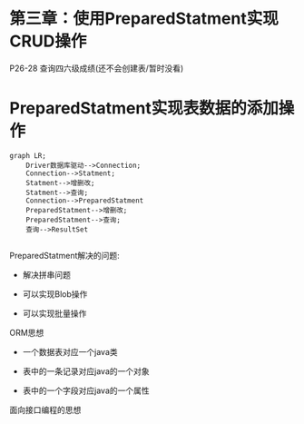 # 第三章：使用PreparedStatment实现CRUD操作


P26-28 查询四六级成绩(还不会创建表/暂时没看)

# PreparedStatment实现表数据的添加操作

```mermaid
graph LR;
    Driver数据库驱动-->Connection;
    Connection-->Statment;
    Statment-->增删改;
    Statment-->查询;
    Connection-->PreparedStatment
    PreparedStatment-->增删改;
    PreparedStatment-->查询;
    查询-->ResultSet
    

```
PreparedStatment解决的问题:

 - 解决拼串问题
 
 - 可以实现Blob操作

 - 可以实现批量操作

 ORM思想
 * 一个数据表对应一个java类

 * 表中的一条记录对应java的一个对象
 
 * 表中的一个字段对应java的一个属性

 面向接口编程的思想
